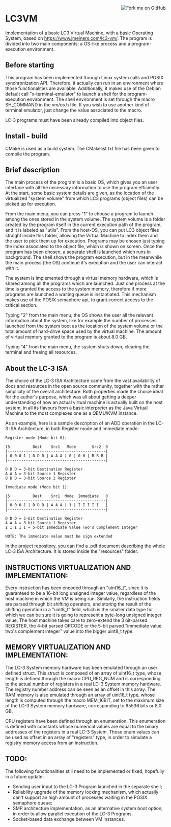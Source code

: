 <a href="https://github.com/Samuele95/LC3VM"><img align="right" src="https://camo.githubusercontent.com/38ef81f8aca64bb9a64448d0d70f1308ef5341ab/68747470733a2f2f73332e616d617a6f6e6177732e636f6d2f6769746875622f726962626f6e732f666f726b6d655f72696768745f6461726b626c75655f3132313632312e706e67" alt="Fork me on GitHub" data-canonical-src="https://s3.amazonaws.com/github/ribbons/forkme_right_darkblue_121621.png"></a>

# LC3VM
Implementation of a basic LC3 Virtual Machine, with a basic Operating System, based on https://www.jmeiners.com/lc3-vm/.
The program is divided into two main components: a OS-like process and a program-execution environment.

## Before starting
This program has been implemented through Linux system calls and POSIX synchronization API. Therefore, it actually can 
run in an environment where those functionalities are available. Additionally, it makes use of the Debian default call
"x-terminal-emulator" to launch a shell for the program-execution environment. The shell environment is set through 
the macro SH_COMMAND in the vm/os.h file. If you wish to use another kind of terminal emulator, just change the value 
associated to the macro.

LC-3 programs must have been already compiled into object files.

## Install - build
CMake is used as a build system. The CMakelist.txt file has been given to compile the program.

## Brief description
The main process of the program is a basic OS, which gives you an user interface with all the necessary information to
use the program efficiently. At the start, some basic system details are given, as the location of the virtualized 
"system volume" from which LC3 programs (object files) can be picked up for execution.

From the main menu, you can press "1" to choose a program to launch among the ones stored in the system volume. The system
volume is a folder created by the program itself in the current execution path of the program, and it is labeled as "utils".
From the host-OS, you can put LC3 object files straight inside this folder, allowing the Virtual Machine to index them 
and the user to pick them up for execution. Programs may be chosen just typing the index associated to the object file, which
is shown on screen. Once the program has been chosen, a separate shell is launched which runs in background. The shell shows
the program execution, but in the meanwhile the main process (the OS) continue it's execution and the user can interact with it.

The system is implemented through a virtual memory hardware, which is shared among all the programs which are launched.
Just one process at the time is granted the access to the system memory, therefore if more programs are launched a waiting queue
is instantiated. This mechanism makes use of the POSIX semaphore api, to grant correct access to the critical section.

Typing "2" from the main menu, the OS shows the user all the relevant information about the system, like for example the number
of processes launched from the system boot as the location of the system volume or the total amount of hard-drive space used by
the virtual machine. The amount of virtual memory granted to the program is about 8.0 GB.

Typing "4" from the main menu, the system shuts down, clearing the terminal and freeing all resources.


## About the LC-3 ISA 
The choice of the LC-3 ISA Architecture came from the vast availability of docs 
and resources in the open source community, together with the rather simplicity
of the overall architecture. Both properties made the choice ideal for the author's
purpose, which was all about getting a deeper understanding of how an actual 
virtual machine is actually built on the host system, in all its flavours from a
basic interpreter as the Java Virtual Machine to the most complexes one as a 
QEMU/KVM instance.

As an example, here is a sample description of an ADD operation in the LC-3 ISA
Architecture, in both Register mode and Immediate mode:

    Register mode (Mode bit 0):
    
    15          Dest    Src1   Mode       Src2  0
    |-------------------------------------------|
    | 0 0 0 1 | D D D | A A A | 0 | 0 0 | B B B |
    |-------------------------------------------|
   
    D D D = 3-bit Destination Register
    A A A = 3-bit Source 1 Register
    B B B = 3-bit Source 2 Register
    
    Immediate mode (Mode bit 1):
    
    15          Dest    Src1  Mode  Immediate   0
    |-------------------------------------------|
    | 0 0 0 1 | D D D | A A A | 1 | I I I I I   |
    |-------------------------------------------|
    
    D D D = 3-bit Destination Register
    A A A = 3-bit Source 1 Register
    I I I I I = 5-bit Immediate Value Two's Complement Integer
    
    NOTE: The immediate value must be sign extended


In the project repository, you can find a .pdf document describing the whole 
LC-3 ISA Architecture. It is stored inside the "resources" folder.

## INSTRUCTIONS VIRTUALIZATION AND IMPLEMENTATION:
Every instruction has been encoded through an "uint16_t", since it is 
guaranteed to be a 16-bit long unsigned integer value, regardless of the host
machine in which the VM is being run. Similarly, the instruction fields are
parsed through bit shifting operators, and storing the result of the shifting
operation in a "uint8_t" field, which is the smaller data type for which
we can be sure it is going to represent a byte-long unsigned integer value.
The host machine takes care to zero-extend the 3 bit-parsed REGISTER, the
4-bit parsed OPCODE or the 5-bit parsed "immediate value two's complement 
integer" value into the bigger uint8_t type.  

## MEMORY VIRTUALIZATION AND IMPLEMENTATION:
The LC-3 System memory hardware has been emulated through an user defined
struct. This struct is composed of an array of uint16_t type, whose length 
is defined through the macro CPU_REG_NUM and is corresponding to the actual 
number of registers in a real LC-3 System memory hardware. The registry number
address can be seen as an offset in this array. The RAM memory is also emulated 
through an array of uint16_t type, whose length is computed through the macro 
MEM_16BIT, set to the maximum size of the LC-3 System memory hardware, corresponding 
to 65536 bits or 8,0 GB.

CPU registers have been defined through an enumeration. This enumeration is 
defined with constants whose numerical values are equal to the binary addresses 
of the registers in a real LC-3 System. Those enum values can be used as offset 
in an array of "registers" type, in order to simulate a registry memory access 
from an instruction.


## TODO:
The following functionalities still need to be implemented or fixed, hopefully
in a future update:

- Sending user input to the LC-3 Program launched in the separate shell;
- Reliability upgrade of the memory locking mechanism, which actually can't
  support an high amount of processes waiting in the POSIX semaphore queue;
- SMP architecture implementation, as an alternative system boot option, in
  order to allow parallel execution of the LC-3 Programs. 
- Socket-based data exchange between VM instances.
